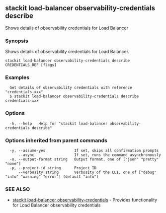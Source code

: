 ## stackit load-balancer observability-credentials describe

Shows details of observability credentials for Load Balancer

### Synopsis

Shows details of observability credentials for Load Balancer.

```
stackit load-balancer observability-credentials describe CREDENTIALS_REF [flags]
```

### Examples

```
  Get details of observability credentials with reference "credentials-xxx"
  $ stackit load-balancer observability-credentials describe credentials-xxx
```

### Options

```
  -h, --help   Help for "stackit load-balancer observability-credentials describe"
```

### Options inherited from parent commands

```
  -y, --assume-yes             If set, skips all confirmation prompts
      --async                  If set, runs the command asynchronously
  -o, --output-format string   Output format, one of ["json" "pretty" "none"]
  -p, --project-id string      Project ID
      --verbosity string       Verbosity of the CLI, one of ["debug" "info" "warning" "error"] (default "info")
```

### SEE ALSO

* [stackit load-balancer observability-credentials](./stackit_load-balancer_observability-credentials.md)	 - Provides functionality for Load Balancer observability credentials

